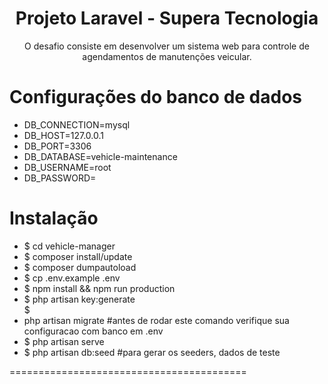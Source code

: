 <h1 align="center">Projeto Laravel - Supera Tecnologia</h1>

<p align="center">O desafio consiste em desenvolver um sistema web para controle de agendamentos de manutenções veicular.</p>


Configurações do banco de dados
============================

<ul>
<li>DB_CONNECTION=mysql
</li>
<li>DB_HOST=127.0.0.1
</li>
<li>DB_PORT=3306
</li>
<li>DB_DATABASE=vehicle-maintenance
</li>
<li>DB_USERNAME=root
</li>
<li>DB_PASSWORD=
</li>
</ul>


Instalação
=================
<ul>
<li>$ cd vehicle-manager</li>
<li>$ composer install/update</li>
<li>$ composer dumpautoload</li>
<li>$ cp .env.example .env</li>
<li>$ npm install && npm run production</li>
<li>$ php artisan key:generate</li>
$<li> php artisan migrate   #antes de rodar este comando verifique sua configuracao com banco em .env</li>
<li>$ php artisan serve</li>
<li>$ php artisan db:seed   #para gerar os seeders, dados de teste</li>
</ul>
=========================================


